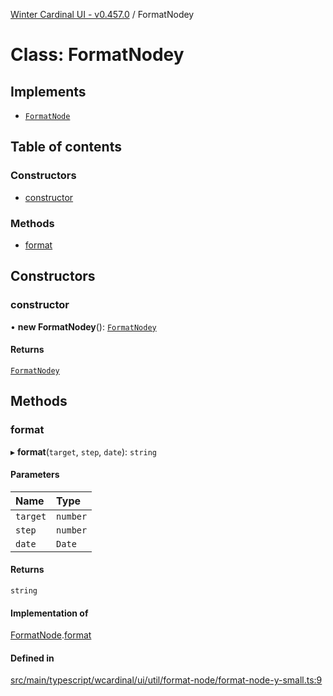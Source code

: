 [Winter Cardinal UI - v0.457.0](../index.md) / FormatNodey

# Class: FormatNodey

## Implements

- [`FormatNode`](../interfaces/FormatNode.md)

## Table of contents

### Constructors

- [constructor](FormatNodey-1.md#constructor)

### Methods

- [format](FormatNodey-1.md#format)

## Constructors

### constructor

• **new FormatNodey**(): [`FormatNodey`](FormatNodey-1.md)

#### Returns

[`FormatNodey`](FormatNodey-1.md)

## Methods

### format

▸ **format**(`target`, `step`, `date`): `string`

#### Parameters

| Name | Type |
| :------ | :------ |
| `target` | `number` |
| `step` | `number` |
| `date` | `Date` |

#### Returns

`string`

#### Implementation of

[FormatNode](../interfaces/FormatNode.md).[format](../interfaces/FormatNode.md#format)

#### Defined in

[src/main/typescript/wcardinal/ui/util/format-node/format-node-y-small.ts:9](https://github.com/winter-cardinal/winter-cardinal-ui/blob/v0.457.0/src/main/typescript/wcardinal/ui/util/format-node/format-node-y-small.ts#L9)
